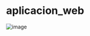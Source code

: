 # aplicacion_web

![image](https://github.com/user-attachments/assets/5d7da563-3cd6-468f-95e6-81015315ea54)
